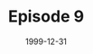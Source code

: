 ---
layout: podcast
title: Episode 9 
number: 9
subtitle: 
summary: 
date: 1999-12-31
location: https://dl.dropboxusercontent.com/s/tl6tfd02efnusly/watir_podcast_9.mp3?dl=0
size: 
duration: 
---
